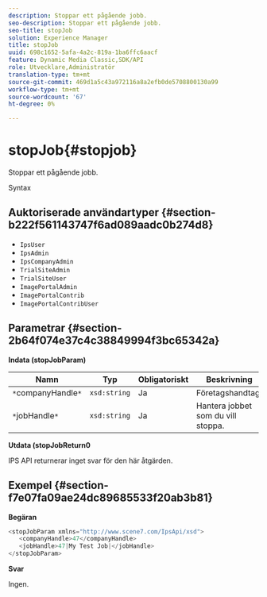 ```yaml
---
description: Stoppar ett pågående jobb.
seo-description: Stoppar ett pågående jobb.
seo-title: stopJob
solution: Experience Manager
title: stopJob
uuid: 698c1652-5afa-4a2c-819a-1ba6ffc6aacf
feature: Dynamic Media Classic,SDK/API
role: Utvecklare,Administratör
translation-type: tm+mt
source-git-commit: 469d1a5c43a972116a8a2efb0de5708800130a99
workflow-type: tm+mt
source-wordcount: '67'
ht-degree: 0%

---
```



# stopJob{#stopjob}

Stoppar ett pågående jobb.

Syntax

## Auktoriserade användartyper {#section-b222f561143747f6ad089aadc0b274d8}

* `IpsUser`
* `IpsAdmin`
* `IpsCompanyAdmin`
* `TrialSiteAdmin`
* `TrialSiteUser`
* `ImagePortalAdmin`
* `ImagePortalContrib`
* `ImagePortalContribUser`

## Parametrar {#section-2b64f074e37c4c38849994f3bc65342a}

**Indata (stopJobParam)**

| Namn | Typ | Obligatoriskt | Beskrivning |
|---|---|---|---|
| `*`companyHandle`*` | `xsd:string` | Ja | Företagshandtag. |
| `*`jobHandle`*` | `xsd:string` | Ja | Hantera jobbet som du vill stoppa. |

**Utdata (stopJobReturn0**

IPS API returnerar inget svar för den här åtgärden.

## Exempel {#section-f7e07fa09ae24dc89685533f20ab3b81}

**Begäran**

```java
<stopJobParam xmlns="http://www.scene7.com/IpsApi/xsd">
   <companyHandle>47</companyHandle>
   <jobHandle>47|My Test Job|</jobHandle>
</stopJobParam>
```

**Svar**

Ingen.
